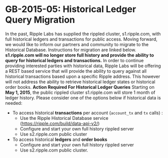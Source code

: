 # GB-2015-05: Historical Ledger Query Migration

In the past, Ripple Labs has supplied the rippled cluster,
s1.ripple.com, with full historical ledgers and transactions for public
access. Moving forward, we would like to inform our partners and
community to migrate to the Historical Database. Instructions for
migration are linked below. **s1.ripple.com will no longer store full
history and provide the ability to query for historical ledgers and
transactions.** In order to continue providing interested parties with
historical data, Ripple Labs will be offering a REST based service that
will provide the ability to query against all historical transactions
based upon a specific Ripple address. This however will not address the
ability to retrieve historical ledger states or historical order books.
**Action Required For Historical Ledger Queries** Starting on **May 1,
2015**, the public rippled cluster s1.ripple.com will store 1 month of
ledger history. Please consider one of the options below if historical
data is needed:

-   To access historical **transactions** per account (`account_tx` and `tx` calls) :
    -   Use the Ripple Historical Database service (<https://ripple.com/build/data-api-v2/>)
    -   Configure and start your own full history rippled server
    -   Use s2.ripple.com public cluster
-   To access historical **ledgers** and **order books**
    -   Configure and start your own full history rippled server
    -   Use s2.ripple.com public cluster.
